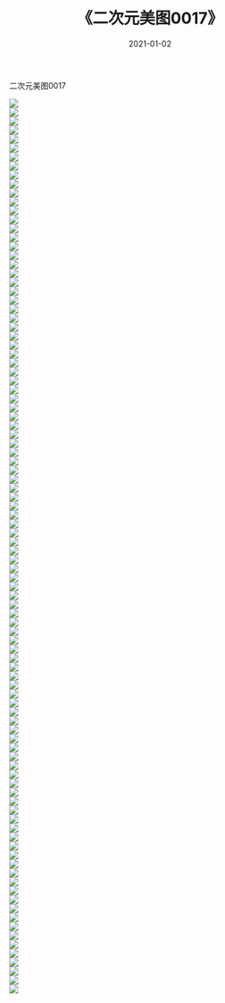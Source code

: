 ﻿---
layout: post
title:  《二次元美图0017》
date:   2021-01-02
img: http://imgx.orgx.ga/二次元/2021/二次元美图0017/000.jpg
categories: [美女, 清纯, 唯美]
---

二次元美图0017

 ![](http://imgx.orgx.ga/二次元/2021/二次元美图0017/001.jpg) <br>![](http://imgx.orgx.ga/二次元/2021/二次元美图0017/002.jpg) <br>![](http://imgx.orgx.ga/二次元/2021/二次元美图0017/003.jpg) <br>![](http://imgx.orgx.ga/二次元/2021/二次元美图0017/004.jpg) <br>![](http://imgx.orgx.ga/二次元/2021/二次元美图0017/005.jpg) <br>![](http://imgx.orgx.ga/二次元/2021/二次元美图0017/006.jpg) <br>![](http://imgx.orgx.ga/二次元/2021/二次元美图0017/007.jpg) <br>![](http://imgx.orgx.ga/二次元/2021/二次元美图0017/008.jpg) <br>![](http://imgx.orgx.ga/二次元/2021/二次元美图0017/009.jpg) <br>![](http://imgx.orgx.ga/二次元/2021/二次元美图0017/010.jpg) <br>![](http://imgx.orgx.ga/二次元/2021/二次元美图0017/011.jpg) <br>![](http://imgx.orgx.ga/二次元/2021/二次元美图0017/012.jpg) <br>![](http://imgx.orgx.ga/二次元/2021/二次元美图0017/013.jpg) <br>![](http://imgx.orgx.ga/二次元/2021/二次元美图0017/014.jpg) <br>![](http://imgx.orgx.ga/二次元/2021/二次元美图0017/015.jpg) <br>![](http://imgx.orgx.ga/二次元/2021/二次元美图0017/016.jpg) <br>![](http://imgx.orgx.ga/二次元/2021/二次元美图0017/017.jpg) <br>![](http://imgx.orgx.ga/二次元/2021/二次元美图0017/018.jpg) <br>![](http://imgx.orgx.ga/二次元/2021/二次元美图0017/019.jpg) <br>![](http://imgx.orgx.ga/二次元/2021/二次元美图0017/020.jpg) <br>![](http://imgx.orgx.ga/二次元/2021/二次元美图0017/021.jpg) <br>![](http://imgx.orgx.ga/二次元/2021/二次元美图0017/022.jpg) <br>![](http://imgx.orgx.ga/二次元/2021/二次元美图0017/023.jpg) <br>![](http://imgx.orgx.ga/二次元/2021/二次元美图0017/024.jpg) <br>![](http://imgx.orgx.ga/二次元/2021/二次元美图0017/025.jpg) <br>![](http://imgx.orgx.ga/二次元/2021/二次元美图0017/026.jpg) <br>![](http://imgx.orgx.ga/二次元/2021/二次元美图0017/027.jpg) <br>![](http://imgx.orgx.ga/二次元/2021/二次元美图0017/028.jpg) <br>![](http://imgx.orgx.ga/二次元/2021/二次元美图0017/029.jpg) <br>![](http://imgx.orgx.ga/二次元/2021/二次元美图0017/030.jpg) <br>![](http://imgx.orgx.ga/二次元/2021/二次元美图0017/031.jpg) <br>![](http://imgx.orgx.ga/二次元/2021/二次元美图0017/032.jpg) <br>![](http://imgx.orgx.ga/二次元/2021/二次元美图0017/033.jpg) <br>![](http://imgx.orgx.ga/二次元/2021/二次元美图0017/034.jpg) <br>![](http://imgx.orgx.ga/二次元/2021/二次元美图0017/035.jpg) <br>![](http://imgx.orgx.ga/二次元/2021/二次元美图0017/036.jpg) <br>![](http://imgx.orgx.ga/二次元/2021/二次元美图0017/037.jpg) <br>![](http://imgx.orgx.ga/二次元/2021/二次元美图0017/038.jpg) <br>![](http://imgx.orgx.ga/二次元/2021/二次元美图0017/039.jpg) <br>![](http://imgx.orgx.ga/二次元/2021/二次元美图0017/040.jpg) <br>![](http://imgx.orgx.ga/二次元/2021/二次元美图0017/041.jpg) <br>![](http://imgx.orgx.ga/二次元/2021/二次元美图0017/042.jpg) <br>![](http://imgx.orgx.ga/二次元/2021/二次元美图0017/043.jpg) <br>![](http://imgx.orgx.ga/二次元/2021/二次元美图0017/044.jpg) <br>![](http://imgx.orgx.ga/二次元/2021/二次元美图0017/045.jpg) <br>![](http://imgx.orgx.ga/二次元/2021/二次元美图0017/046.jpg) <br>![](http://imgx.orgx.ga/二次元/2021/二次元美图0017/047.jpg) <br>![](http://imgx.orgx.ga/二次元/2021/二次元美图0017/048.jpg) <br>![](http://imgx.orgx.ga/二次元/2021/二次元美图0017/049.jpg) <br>![](http://imgx.orgx.ga/二次元/2021/二次元美图0017/050.jpg) <br>![](http://imgx.orgx.ga/二次元/2021/二次元美图0017/051.jpg) <br>![](http://imgx.orgx.ga/二次元/2021/二次元美图0017/052.jpg) <br>![](http://imgx.orgx.ga/二次元/2021/二次元美图0017/053.jpg) <br>![](http://imgx.orgx.ga/二次元/2021/二次元美图0017/054.jpg) <br>![](http://imgx.orgx.ga/二次元/2021/二次元美图0017/055.jpg) <br>![](http://imgx.orgx.ga/二次元/2021/二次元美图0017/056.jpg) <br>![](http://imgx.orgx.ga/二次元/2021/二次元美图0017/057.jpg) <br>![](http://imgx.orgx.ga/二次元/2021/二次元美图0017/058.jpg) <br>![](http://imgx.orgx.ga/二次元/2021/二次元美图0017/059.jpg) <br>![](http://imgx.orgx.ga/二次元/2021/二次元美图0017/060.jpg) <br>![](http://imgx.orgx.ga/二次元/2021/二次元美图0017/061.jpg) <br>![](http://imgx.orgx.ga/二次元/2021/二次元美图0017/062.jpg) <br>![](http://imgx.orgx.ga/二次元/2021/二次元美图0017/063.jpg) <br>![](http://imgx.orgx.ga/二次元/2021/二次元美图0017/064.jpg) <br>![](http://imgx.orgx.ga/二次元/2021/二次元美图0017/065.jpg) <br>![](http://imgx.orgx.ga/二次元/2021/二次元美图0017/066.jpg) <br>![](http://imgx.orgx.ga/二次元/2021/二次元美图0017/067.jpg) <br>![](http://imgx.orgx.ga/二次元/2021/二次元美图0017/068.jpg) <br>![](http://imgx.orgx.ga/二次元/2021/二次元美图0017/069.jpg) <br>![](http://imgx.orgx.ga/二次元/2021/二次元美图0017/070.jpg) <br>![](http://imgx.orgx.ga/二次元/2021/二次元美图0017/071.jpg) <br>![](http://imgx.orgx.ga/二次元/2021/二次元美图0017/072.jpg) <br>![](http://imgx.orgx.ga/二次元/2021/二次元美图0017/073.jpg) <br>![](http://imgx.orgx.ga/二次元/2021/二次元美图0017/074.jpg) <br>![](http://imgx.orgx.ga/二次元/2021/二次元美图0017/075.jpg) <br>![](http://imgx.orgx.ga/二次元/2021/二次元美图0017/076.jpg) <br>![](http://imgx.orgx.ga/二次元/2021/二次元美图0017/077.jpg) <br>![](http://imgx.orgx.ga/二次元/2021/二次元美图0017/078.jpg) <br>![](http://imgx.orgx.ga/二次元/2021/二次元美图0017/079.jpg) <br>![](http://imgx.orgx.ga/二次元/2021/二次元美图0017/080.jpg) <br>![](http://imgx.orgx.ga/二次元/2021/二次元美图0017/081.jpg) <br>![](http://imgx.orgx.ga/二次元/2021/二次元美图0017/082.jpg) <br>![](http://imgx.orgx.ga/二次元/2021/二次元美图0017/083.jpg) <br>![](http://imgx.orgx.ga/二次元/2021/二次元美图0017/084.jpg) <br>![](http://imgx.orgx.ga/二次元/2021/二次元美图0017/085.jpg) <br>![](http://imgx.orgx.ga/二次元/2021/二次元美图0017/086.jpg) <br>![](http://imgx.orgx.ga/二次元/2021/二次元美图0017/087.jpg) <br>![](http://imgx.orgx.ga/二次元/2021/二次元美图0017/088.jpg) <br>![](http://imgx.orgx.ga/二次元/2021/二次元美图0017/089.jpg) <br>![](http://imgx.orgx.ga/二次元/2021/二次元美图0017/090.jpg) <br>![](http://imgx.orgx.ga/二次元/2021/二次元美图0017/091.jpg) <br>![](http://imgx.orgx.ga/二次元/2021/二次元美图0017/092.jpg) <br>![](http://imgx.orgx.ga/二次元/2021/二次元美图0017/093.jpg) <br>![](http://imgx.orgx.ga/二次元/2021/二次元美图0017/094.jpg) <br>![](http://imgx.orgx.ga/二次元/2021/二次元美图0017/095.jpg) <br>![](http://imgx.orgx.ga/二次元/2021/二次元美图0017/096.jpg) <br>![](http://imgx.orgx.ga/二次元/2021/二次元美图0017/097.jpg) <br>![](http://imgx.orgx.ga/二次元/2021/二次元美图0017/098.jpg) <br>![](http://imgx.orgx.ga/二次元/2021/二次元美图0017/099.jpg) <br>![](http://imgx.orgx.ga/二次元/2021/二次元美图0017/100.jpg) <br>